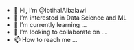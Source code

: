 - 👋 Hi, I’m @IbtihalAlbalawi
- 👀 I’m interested in Data Science and ML
- 🌱 I’m currently learning ...
- 💞️ I’m looking to collaborate on ...
- 📫 How to reach me ...

<!---
IbtihalAlbalawi/IbtihalAlbalawi is a ✨ special ✨ repository because its `README.md` (this file) appears on your GitHub profile.
You can click the Preview link to take a look at your changes.
--->
